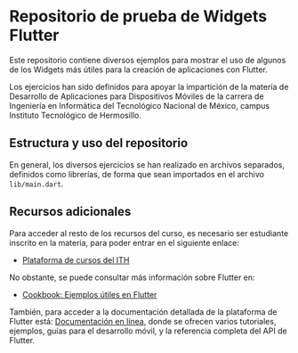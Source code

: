 # Repositorio de prueba de Widgets Flutter

Este repositorio contiene diversos ejemplos para mostrar el uso de algunos de los
Widgets más útiles para la creación de aplicaciones con Flutter.

Los ejercicios han sido definidos para apoyar la impartición de la matería de
Desarrollo de Aplicaciones para Dispositivos Móviles de la carrera de Ingeniería en Informática
del Tecnológico Nacional de México, campus Instituto Tecnológico de Hermosillo.

## Estructura y uso del repositorio

En general, los diversos ejercicios se han realizado en archivos separados, definidos como librerías,
de forma que sean importados en el archivo `lib/main.dart`.


## Recursos adicionales
Para acceder al resto de los recursos del curso, es necesario ser estudiante inscrito en la materia,
para poder entrar en el siguiente enlace:

- [Plataforma de cursos del ITH](http://cursos.hermosillo.tecnm.mx/course/view.php?id=48)

No obstante, se puede consultar más información sobre Flutter en:
- [Cookbook: Ejemplos útiles en Flutter](https://docs.flutter.dev/cookbook)

También, para acceder a la documentación detallada de la plataforma de Flutter está:
[Documentación en línea](https://docs.flutter.dev/), donde se ofrecen varios tutoriales,
ejemplos, guías para el desarrollo móvil, y la referencia completa del API de Flutter.
